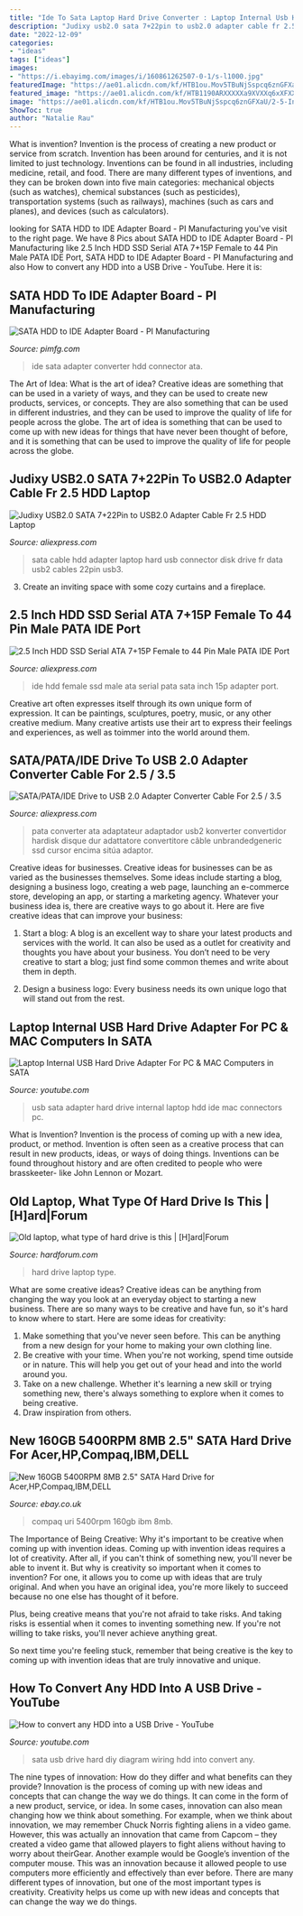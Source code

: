 ```yaml
---
title: "Ide To Sata Laptop Hard Drive Converter : Laptop Internal Usb Hard Drive Adapter For Pc &amp; Mac Computers In Sata"
description: "Judixy usb2.0 sata 7+22pin to usb2.0 adapter cable fr 2.5 hdd laptop"
date: "2022-12-09"
categories:
- "ideas"
tags: ["ideas"]
images:
- "https://i.ebayimg.com/images/i/160861262507-0-1/s-l1000.jpg"
featuredImage: "https://ae01.alicdn.com/kf/HTB1ou.Mov5TBuNjSspcq6znGFXaU/2-5-Inch-HDD-SSD-Serial-ATA-7-15P-Female-to-44-Pin-Male-PATA-IDE.jpg"
featured_image: "https://ae01.alicdn.com/kf/HTB1190ARXXXXXa9XVXXq6xXFXXXL/SATA-PATA-IDE-Drive-to-USB-2-0-Adapter-Converter-Cable-For-2-5-3-5.jpg"
image: "https://ae01.alicdn.com/kf/HTB1ou.Mov5TBuNjSspcq6znGFXaU/2-5-Inch-HDD-SSD-Serial-ATA-7-15P-Female-to-44-Pin-Male-PATA-IDE.jpg"
ShowToc: true
author: "Natalie Rau"
---
```



What is invention?
Invention is the process of creating a new product or service from scratch. Invention has been around for centuries, and it is not limited to just technology. Inventions can be found in all industries, including medicine, retail, and food. There are many different types of inventions, and they can be broken down into five main categories: mechanical objects (such as watches), chemical substances (such as pesticides), transportation systems (such as railways), machines (such as cars and planes), and devices (such as calculators).

	

		
looking for SATA HDD to IDE Adapter Board - PI Manufacturing you've visit to the right page. We have 8 Pics about SATA HDD to IDE Adapter Board - PI Manufacturing like 2.5 Inch HDD SSD Serial ATA 7+15P Female to 44 Pin Male PATA IDE Port, SATA HDD to IDE Adapter Board - PI Manufacturing and also How to convert any HDD into a USB Drive - YouTube. Here it is:
		
    
## SATA HDD To IDE Adapter Board - PI Manufacturing

<img loading=lazy src="https://www.pimfg.com/ifaq/images/card/ADA-IDE-SATA-2.gif" onerror="this.onerror=null;this.src='https://tse4.mm.bing.net/th?id=OIP.X47mO2e6nwkdjQXLQO4PBgHaE7&amp;pid=15.1';" alt="SATA HDD to IDE Adapter Board - PI Manufacturing">

_Source: pimfg.com_

>ide sata adapter converter hdd connector ata. 

	

The Art of Idea: What is the art of idea?
Creative ideas are something that can be used in a variety of ways, and they can be used to create new products, services, or concepts. They are also something that can be used in different industries, and they can be used to improve the quality of life for people across the globe. The art of idea is something that can be used to come up with new ideas for things that have never been thought of before, and it is something that can be used to improve the quality of life for people across the globe.

    
## Judixy USB2.0 SATA 7+22Pin To USB2.0 Adapter Cable Fr 2.5 HDD Laptop

<img loading=lazy src="https://ae01.alicdn.com/kf/HTB1d6bJMXXXXXXTXFXXq6xXFXXXv/Judixy-USB2-0-SATA-7-22Pin-to-USB2-0-Adapter-Cable-Fr-2-5-HDD-Laptop.jpg" onerror="this.onerror=null;this.src='https://tse4.mm.bing.net/th?id=OIP.4Qalj-6mrQCp2Kg-H1UKWAHaHa&amp;pid=15.1';" alt="Judixy USB2.0 SATA 7+22Pin to USB2.0 Adapter Cable Fr 2.5 HDD Laptop">

_Source: aliexpress.com_

>sata cable hdd adapter laptop hard usb connector disk drive fr data usb2 cables 22pin usb3. 

	

3. Create an inviting space with some cozy curtains and a fireplace. 

    
## 2.5 Inch HDD SSD Serial ATA 7+15P Female To 44 Pin Male PATA IDE Port

<img loading=lazy src="https://ae01.alicdn.com/kf/HTB1ou.Mov5TBuNjSspcq6znGFXaU/2-5-Inch-HDD-SSD-Serial-ATA-7-15P-Female-to-44-Pin-Male-PATA-IDE.jpg" onerror="this.onerror=null;this.src='https://tse1.mm.bing.net/th?id=OIP.Ivow4IJvENFh9sBSu_TykgHaHa&amp;pid=15.1';" alt="2.5 Inch HDD SSD Serial ATA 7+15P Female to 44 Pin Male PATA IDE Port">

_Source: aliexpress.com_

>ide hdd female ssd male ata serial pata sata inch 15p adapter port. 

	

Creative art often expresses itself through its own unique form of expression. It can be paintings, sculptures, poetry, music, or any other creative medium. Many creative artists use their art to express their feelings and experiences, as well as toimmer into the world around them.

    
## SATA/PATA/IDE Drive To USB 2.0 Adapter Converter Cable For 2.5 / 3.5

<img loading=lazy src="https://ae01.alicdn.com/kf/HTB1190ARXXXXXa9XVXXq6xXFXXXL/SATA-PATA-IDE-Drive-to-USB-2-0-Adapter-Converter-Cable-For-2-5-3-5.jpg" onerror="this.onerror=null;this.src='https://tse2.mm.bing.net/th?id=OIP.arYR3R6UUHJzRZQ-6i2i_AHaHa&amp;pid=15.1';" alt="SATA/PATA/IDE Drive to USB 2.0 Adapter Converter Cable For 2.5 / 3.5">

_Source: aliexpress.com_

>pata converter ata adaptateur adaptador usb2 konverter convertidor hardisk disque dur adattatore convertitore câble unbrandedgeneric ssd cursor encima sitúa adaptor. 

	

Creative ideas for businesses.
Creative ideas for businesses can be as varied as the businesses themselves. Some ideas include starting a blog, designing a business logo, creating a web page, launching an e-commerce store, developing an app, or starting a marketing agency. Whatever your business idea is, there are creative ways to go about it. Here are five creative ideas that can improve your business:
1. Start a blog: A blog is an excellent way to share your latest products and services with the world. It can also be used as a outlet for creativity and thoughts you have about your business. You don’t need to be very creative to start a blog; just find some common themes and write about them in depth.

2. Design a business logo: Every business needs its own unique logo that will stand out from the rest.

    
## Laptop Internal USB Hard Drive Adapter For PC &amp; MAC Computers In SATA

<img loading=lazy src="http://i.ytimg.com/vi/jOpOAhHRVIo/maxresdefault.jpg" onerror="this.onerror=null;this.src='https://tse4.mm.bing.net/th?id=OIP.jYXrc9VqScxd_heKiTDG5QHaEK&amp;pid=15.1';" alt="Laptop Internal USB Hard Drive Adapter For PC &amp; MAC Computers in SATA">

_Source: youtube.com_

>usb sata adapter hard drive internal laptop hdd ide mac connectors pc. 

	

What is Invention?
Invention is the process of coming up with a new idea, product, or method. Invention is often seen as a creative process that can result in new products, ideas, or ways of doing things. Inventions can be found throughout history and are often credited to people who were brasskeeter- like John Lennon or Mozart.

    
## Old Laptop, What Type Of Hard Drive Is This | [H]ard|Forum

<img loading=lazy src="https://hardforum.com/data/attachment-files/2017/09/90629_2.png" onerror="this.onerror=null;this.src='https://tse1.mm.bing.net/th?id=OIP._gMjiOjCzgHRVeRKdDY4jgHaGR&amp;pid=15.1';" alt="Old laptop, what type of hard drive is this | [H]ard|Forum">

_Source: hardforum.com_

>hard drive laptop type. 

	

What are some creative ideas?
Creative ideas can be anything from changing the way you look at an everyday object to starting a new business. There are so many ways to be creative and have fun, so it's hard to know where to start. Here are some ideas for creativity: 
1. Make something that you've never seen before. This can be anything from a new design for your home to making your own clothing line. 
2. Be creative with your time. When you're not working, spend time outside or in nature. This will help you get out of your head and into the world around you. 
3. Take on a new challenge. Whether it's learning a new skill or trying something new, there's always something to explore when it comes to being creative. 
4. Draw inspiration from others.

    
## New 160GB 5400RPM 8MB 2.5&quot; SATA Hard Drive For Acer,HP,Compaq,IBM,DELL

<img loading=lazy src="https://i.ebayimg.com/images/i/160861262507-0-1/s-l1000.jpg" onerror="this.onerror=null;this.src='https://tse3.mm.bing.net/th?id=OIP.iW9k8NDIqzTZn7IvjXDTYwHaFo&amp;pid=15.1';" alt="New 160GB 5400RPM 8MB 2.5&quot; SATA Hard Drive for Acer,HP,Compaq,IBM,DELL">

_Source: ebay.co.uk_

>compaq uri 5400rpm 160gb ibm 8mb. 

	

The Importance of Being Creative: Why it's important to be creative when coming up with invention ideas.
Coming up with invention ideas requires a lot of creativity. After all, if you can't think of something new, you'll never be able to invent it.
But why is creativity so important when it comes to invention? For one, it allows you to come up with ideas that are truly original. And when you have an original idea, you're more likely to succeed because no one else has thought of it before.

Plus, being creative means that you're not afraid to take risks. And taking risks is essential when it comes to inventing something new. If you're not willing to take risks, you'll never achieve anything great.

So next time you're feeling stuck, remember that being creative is the key to coming up with invention ideas that are truly innovative and unique.

    
## How To Convert Any HDD Into A USB Drive - YouTube

<img loading=lazy src="https://i.ytimg.com/vi/ZmoPGV7qWs4/maxresdefault.jpg" onerror="this.onerror=null;this.src='https://tse2.mm.bing.net/th?id=OIP.FtvFs_D-mbLMEevy5ZQ_vAHaEK&amp;pid=15.1';" alt="How to convert any HDD into a USB Drive - YouTube">

_Source: youtube.com_

>sata usb drive hard diy diagram wiring hdd into convert any. 

	

The nine types of innovation: How do they differ and what benefits can they provide?
Innovation is the process of coming up with new ideas and concepts that can change the way we do things. It can come in the form of a new product, service, or idea. In some cases, innovation can also mean changing how we think about something. For example, when we think about innovation, we may remember Chuck Norris fighting aliens in a video game. However, this was actually an innovation that came from Capcom – they created a video game that allowed players to fight aliens without having to worry about theirGear. Another example would be Google’s invention of the computer mouse. This was an innovation because it allowed people to use computers more efficiently and effectively than ever before. There are many different types of innovation, but one of the most important types is creativity. Creativity helps us come up with new ideas and concepts that can change the way we do things.

